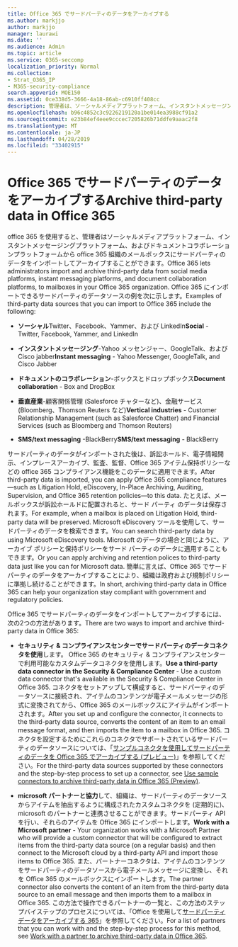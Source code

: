 ```yaml
---
title: Office 365 でサードパーティのデータをアーカイブする
ms.author: markjjo
author: markjjo
manager: laurawi
ms.date: ''
ms.audience: Admin
ms.topic: article
ms.service: O365-seccomp
localization_priority: Normal
ms.collection:
- Strat_O365_IP
- M365-security-compliance
search.appverid: MOE150
ms.assetid: 0ce338d5-3666-4a18-86ab-c6910ff408cc
description: 管理者は、ソーシャルメディアプラットフォーム、インスタントメッセージングプラットフォーム、およびドキュメントコラボレーションプラットフォームから Office 365 組織のメールボックスにサードパーティのデータをインポートできます。 これにより、Office 365 で Facebook、Twitter、およびその他のサードパーティのデータソースからデータをアーカイブすることができます。 その後、サードパーティデータの Office 365 コンプライアンス機能 (法的情報保留、電子情報開示、インプレースアーカイブ、アイテム保持ポリシーなど) を使用して適用することができます。
ms.openlocfilehash: b96c4852c3c9226219120a1be014ea3988cf91a2
ms.sourcegitcommit: e23b84ef4eee9cccec7205826b71ddfe9aaac2f8
ms.translationtype: MT
ms.contentlocale: ja-JP
ms.lasthandoff: 04/28/2019
ms.locfileid: "33402915"
---
```

# <a name="archive-third-party-data-in-office-365"></a><span data-ttu-id="fcec5-105">Office 365 でサードパーティのデータをアーカイブする</span><span class="sxs-lookup"><span data-stu-id="fcec5-105">Archive third-party data in Office 365</span></span>

<span data-ttu-id="fcec5-106">office 365 を使用すると、管理者はソーシャルメディアプラットフォーム、インスタントメッセージングプラットフォーム、およびドキュメントコラボレーションプラットフォームから office 365 組織のメールボックスにサードパーティのデータをインポートしてアーカイブすることができます。</span><span class="sxs-lookup"><span data-stu-id="fcec5-106">Office 365 lets administrators import and archive third-party data from social media platforms, instant messaging platforms, and document collaboration platforms, to mailboxes in your Office 365 organization.</span></span> <span data-ttu-id="fcec5-107">Office 365 にインポートできるサードパーティのデータソースの例を次に示します。</span><span class="sxs-lookup"><span data-stu-id="fcec5-107">Examples of third-party data sources that you can import to Office 365 include the following:</span></span> 
  
- <span data-ttu-id="fcec5-108">**ソーシャル**Twitter、Facebook、Yammer、および LinkedIn</span><span class="sxs-lookup"><span data-stu-id="fcec5-108">**Social** - Twitter, Facebook, Yammer, and LinkedIn</span></span> 
    
- <span data-ttu-id="fcec5-109">**インスタントメッセージング**-Yahoo メッセンジャー、GoogleTalk、および Cisco jabber</span><span class="sxs-lookup"><span data-stu-id="fcec5-109">**Instant messaging** - Yahoo Messenger, GoogleTalk, and Cisco Jabber</span></span> 
    
- <span data-ttu-id="fcec5-110">**ドキュメントのコラボレーション**-ボックスとドロップボックス</span><span class="sxs-lookup"><span data-stu-id="fcec5-110">**Document collaboration** - Box and DropBox</span></span> 
    
- <span data-ttu-id="fcec5-111">**垂直産業**-顧客関係管理 (Salesforce チャターなど)、金融サービス (Bloomberg、Thomson Reuters など)</span><span class="sxs-lookup"><span data-stu-id="fcec5-111">**Vertical industries** - Customer Relationship Management (such as Salesforce Chatter) and Financial Services (such as Bloomberg and Thomson Reuters)</span></span> 
    
- <span data-ttu-id="fcec5-112">**SMS/text messaging** -BlackBerry</span><span class="sxs-lookup"><span data-stu-id="fcec5-112">**SMS/text messaging** - BlackBerry</span></span> 
    
<span data-ttu-id="fcec5-113">サードパーティのデータがインポートされた後は、訴訟ホールド、電子情報開示、インプレースアーカイブ、監査、監督、Office 365 アイテム保持ポリシーなどの office 365 コンプライアンス機能をこのデータに適用できます。</span><span class="sxs-lookup"><span data-stu-id="fcec5-113">After third-party data is imported, you can apply Office 365 compliance features—such as Litigation Hold, eDiscovery, In-Place Archiving, Auditing, Supervision, and Office 365 retention policies—to this data.</span></span> <span data-ttu-id="fcec5-114">たとえば、メールボックスが訴訟ホールドに配置されると、サード パーティ のデータは保存されます。</span><span class="sxs-lookup"><span data-stu-id="fcec5-114">For example, when a mailbox is placed on Litigation Hold, third-party data will be preserved.</span></span> <span data-ttu-id="fcec5-115">Microsoft eDiscovery ツールを使用して、サードパーティのデータを検索できます。</span><span class="sxs-lookup"><span data-stu-id="fcec5-115">You can search third-party data by using Microsoft eDiscovery tools.</span></span> <span data-ttu-id="fcec5-116">Microsoft のデータの場合と同じように、アーカイブ ポリシーと保持ポリシーをサード パーティのデータに適用することもできます。</span><span class="sxs-lookup"><span data-stu-id="fcec5-116">Or you can apply archiving and retention polices to third-party data just like you can for Microsoft data.</span></span> <span data-ttu-id="fcec5-117">簡単に言えば、Office 365 でサードパーティのデータをアーカイブすることにより、組織は政府および規制ポリシーに準拠し続けることができます。</span><span class="sxs-lookup"><span data-stu-id="fcec5-117">In short, archiving third-party data in Office 365 can help your organization stay compliant with government and regulatory policies.</span></span>

<span data-ttu-id="fcec5-118">Office 365 でサードパーティのデータをインポートしてアーカイブするには、次の2つの方法があります。</span><span class="sxs-lookup"><span data-stu-id="fcec5-118">There are two ways to import and archive third-party data in Office 365:</span></span>

- <span data-ttu-id="fcec5-119">**セキュリティ & コンプライアンスセンターでサードパーティのデータコネクタを使用**します。 Office 365 のセキュリティ & コンプライアンスセンターで利用可能なカスタムデータコネクタを使用します。</span><span class="sxs-lookup"><span data-stu-id="fcec5-119">**Use a third-party data connector in the Security & Compliance Center** - Use a custom data connector that's available in the Security & Compliance Center in Office 365.</span></span> <span data-ttu-id="fcec5-120">コネクタをセットアップして構成すると、サードパーティのデータソースに接続され、アイテムのコンテンツが電子メールメッセージの形式に変換されてから、Office 365 のメールボックスにアイテムがインポートされます。</span><span class="sxs-lookup"><span data-stu-id="fcec5-120">After you set up and configure the connector, it connects to the third-party data source, converts the content of an item to an email message format, and then imports the item to a mailbox in Office 365.</span></span> <span data-ttu-id="fcec5-121">コネクタを設定するためにこれらのコネクタでサポートされているサードパーティのデータソースについては、「[サンプルコネクタを使用してサードパーティのデータを Office 365 でアーカイブする (プレビュー)](archive-third-party-data-with-sample-connector.md)」を参照してください。</span><span class="sxs-lookup"><span data-stu-id="fcec5-121">For the third-party data sources supported by these connectors and the step-by-step process to set up a connector, see [Use sample connectors to archive third-party data in Office 365 (Preview)](archive-third-party-data-with-sample-connector.md).</span></span>

- <span data-ttu-id="fcec5-122">**microsoft パートナーと協力**して、組織は、サードパーティのデータソースからアイテムを抽出するように構成されたカスタムコネクタを (定期的に)、microsoft のパートナーと連携させることができます。サードパーティ API を行い、それらのアイテムを Office 365 にインポートします。</span><span class="sxs-lookup"><span data-stu-id="fcec5-122">**Work with a Microsoft partner** - Your organization works with a Microsoft Partner who will provide a custom connector that will be configured to extract items from the third-party data source (on a regular basis) and then connect to the Microsoft cloud by a third-party API and import those items to Office 365.</span></span> <span data-ttu-id="fcec5-123">また、パートナーコネクタは、アイテムのコンテンツをサードパーティのデータソースから電子メールメッセージに変換し、それを Office 365 のメールボックスにインポートします。</span><span class="sxs-lookup"><span data-stu-id="fcec5-123">The partner connector also converts the content of an item from the third-party data source to an email message and then imports them to a mailbox in Office 365.</span></span> <span data-ttu-id="fcec5-124">この方法で操作できるパートナーの一覧と、この方法のステップバイステップのプロセスについては、「Office を使用して[サードパーティデータをアーカイブする 365](work-with-partner-to-archive-third-party-data.md)」を参照してください。</span><span class="sxs-lookup"><span data-stu-id="fcec5-124">For a list of partners that you can work with and the step-by-step process for this method, see [Work with a partner to archive third-party data in Office 365](work-with-partner-to-archive-third-party-data.md).</span></span>